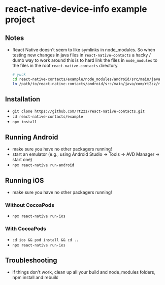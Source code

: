 # react-native-device-info example project

## Notes

* React Native doesn't seem to like symlinks in node_modules.  So when testing new 
changes in java files in `react-native-contacts` a hacky / dumb way to work around
this is to hard link the files in `node_modules` to the files in the root
`react-native-contacts` directory.

  ```bash
  # yuck
  cd react-native-contacts/example/node_modules/android/src/main/java/com/rt2zz/reactnativecontacts/
  ln /path/to/react-native-contacts/android/src/main/java/com/rt2zz/reactnativecontacts/* ./
  ```

## Installation

* `git clone https://github.com/rt2zz/react-native-contacts.git`
* `cd react-native-contacts/example`
* `npm install`

## Running Android

* make sure you have no other packagers running!
* start an emulator (e.g., using Android Studio -> Tools -> AVD Manager -> start one)
* `npx react-native run-android`

## Running iOS

* make sure you have no other packagers running!

### Without CocoaPods

* `npx react-native run-ios`

### With CocoaPods

* `cd ios && pod install && cd ..`
* `npx react-native run-ios`

## Troubleshooting

* if things don't work, clean up all your build and node_modules folders, npm install and rebuild
